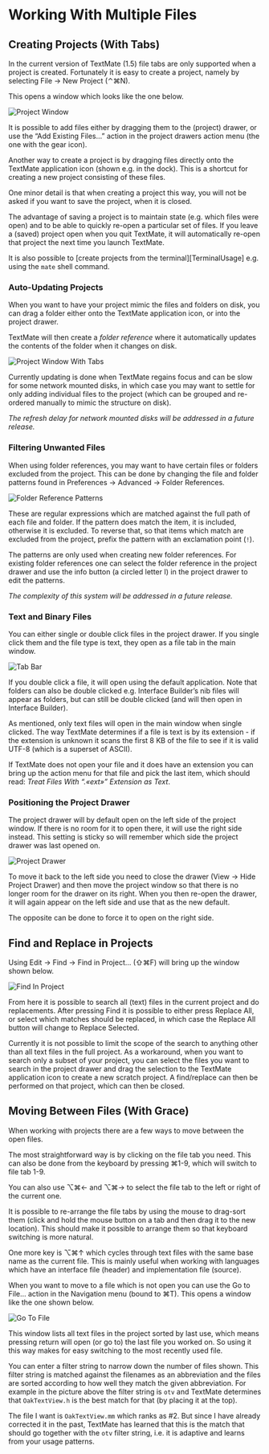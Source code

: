 # Working With Multiple Files

## Creating Projects (With Tabs)

In the current version of TextMate (1.5) file tabs are only supported when a project is created. Fortunately it is easy to create a project, namely by selecting File &#x2192; New Project (&#x2303;&#x2318;N).

This opens a window which looks like the one below.

![Project Window](project_window.png)

It is possible to add files either by dragging them to the (project) drawer, or use the “Add Existing Files…” action in the project drawers action menu (the one with the gear icon).

Another way to create a project is by dragging files directly onto the TextMate application icon (shown e.g. in the dock). This is a shortcut for creating a new project consisting of these files.

One minor detail is that when creating a project this way, you will not be asked if you want to save the project, when it is closed.

The advantage of saving a project is to maintain state (e.g. which files were open) and to be able to quickly re-open a particular set of files. If you leave a (saved) project open when you quit TextMate, it will automatically re-open that project the next time you launch TextMate.

It is also possible to [create projects from the terminal][TerminalUsage] e.g. using the `mate` shell command.


### Auto-Updating Projects

When you want to have your project mimic the files and folders on disk, you can drag a folder either onto the TextMate application icon, or into the project drawer.

TextMate will then create a _folder reference_ where it automatically updates the contents of the folder when it changes on disk.

![Project Window With Tabs](project_window_with_tabs.png)

Currently updating is done when TextMate regains focus and can be slow for some network mounted disks, in which case you may want to settle for only adding individual files to the project (which can be grouped and re-ordered manually to mimic the structure on disk).

_The refresh delay for network mounted disks will be addressed in a future release._

### Filtering Unwanted Files

When using folder references, you may want to have certain files or folders excluded from the project. This can be done by changing the file and folder patterns found in Preferences &#x2192; Advanced &#x2192; Folder References.

![Folder Reference Patterns](folder_reference_patterns.png)

These are regular expressions which are matched against the full path of each file and folder. If the pattern does match the item, it is included, otherwise it is excluded. To reverse that, so that items which match are excluded from the project, prefix the pattern with an exclamation point (`!`).

The patterns are only used when creating new folder references. For existing folder references one can select the folder reference in the project drawer and use the info button (a circled letter I) in the project drawer to edit the patterns.

_The complexity of this system will be addressed in a future release._

### Text and Binary Files

You can either single or double click files in the project drawer. If you single click them and the file type is text, they open as a file tab in the main window.

![Tab Bar](tab_bar.png)

If you double click a file, it will open using the default application. Note that folders can also be double clicked e.g. Interface Builder’s nib files will appear as folders, but can still be double clicked (and will then open in Interface Builder).

As mentioned, only text files will open in the main window when single clicked. The way TextMate determines if a file is text is by its extension - if the extension is unknown it scans the first 8 KB of the file to see if it is valid UTF-8 (which is a superset of ASCII).

If TextMate does not open your file and it does have an extension you can bring up the action menu for that file and pick the last item, which should read: _Treat Files With “.«ext»” Extension as Text_.

### Positioning the Project Drawer

The project drawer will by default open on the left side of the project window. If there is no room for it to open there, it will use the right side instead. This setting is sticky so will remember which side the project drawer was last opened on.

![Project Drawer](project_drawer.png)

To move it back to the left side you need to close the drawer (View &#x2192; Hide Project Drawer) and then move the project window so that there is no longer room for the drawer on its right. When you then re-open the drawer, it will again appear on the left side and use that as the new default.

The opposite can be done to force it to open on the right side.


## Find and Replace in Projects

Using Edit &#x2192; Find &#x2192; Find in Project… (&#x21E7;&#x2318;F) will bring up the window shown below.

![Find In Project](find_in_project.png)

From here it is possible to search all (text) files in the current project and do replacements. After pressing Find it is possible to either press Replace All, or select which matches should be replaced, in which case the Replace All button will change to Replace Selected.

Currently it is not possible to limit the scope of the search to anything other than all text files in the full project. As a workaround, when you want to search only a subset of your project, you can select the files you want to search in the project drawer and drag the selection to the TextMate application icon to create a new scratch project. A find/replace can then be performed on that project, which can then be closed.

## Moving Between Files (With Grace)

When working with projects there are a few ways to move between the open files.

The most straightforward way is by clicking on the file tab you need. This can also be done from the keyboard by pressing &#x2318;1-9, which will switch to file tab 1-9.

You can also use &#x2325;&#x2318;&#x2190; and &#x2325;&#x2318;&#x2192; to select the file tab to the left or right of the current one.

It is possible to re-arrange the file tabs by using the mouse to drag-sort them (click and hold the mouse button on a tab and then drag it to the new location). This should make it possible to arrange them so that keyboard switching is more natural.

One more key is &#x2325;&#x2318;&#x2191; which cycles through text files with the same base name as the current file. This is mainly useful when working with languages which have an interface file (header) and implementation file (source).

When you want to move to a file which is not open you can use the Go to File… action in the Navigation menu (bound to &#x2318;T). This opens a window like the one shown below.

![Go To File](go_to_file.png)

This window lists all text files in the project sorted by last use, which means pressing return will open (or go to) the last file you worked on. So using it this way makes for easy switching to the most recently used file.

You can enter a filter string to narrow down the number of files shown. This filter string is matched against the filenames as an abbreviation and the files are sorted according to how well they match the given abbreviation. For example in the picture above the filter string is `otv` and TextMate determines that `OakTextView.h` is the best match for that (by placing it at the top).

The file I want is `OakTextView.mm` which ranks as #2. But since I have already corrected it in the past, TextMate has learned that this is the match that should go together with the `otv` filter string, i.e. it is adaptive and learns from your usage patterns.
